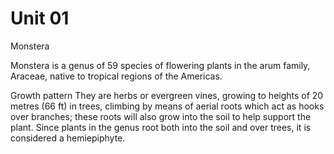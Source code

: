 # Unit 01

Monstera

Monstera is a genus of 59 species of flowering plants in the arum family, Araceae, native to tropical regions of the Americas.

Growth pattern
They are herbs or evergreen vines, growing to heights of 20 metres (66 ft) in trees, climbing by means of aerial roots which act as hooks over branches; these roots will also grow into the soil to help support the plant. Since plants in the genus root both into the soil and over trees, it is considered a hemiepiphyte.




